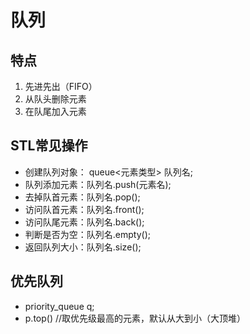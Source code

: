 # 队列

## 特点
1. 先进先出（FIFO）
2. 从队头删除元素
3. 在队尾加入元素

## STL常见操作
- 创建队列对象： queue<元素类型> 队列名;
- 队列添加元素：队列名.push(元素名);
- 去掉队首元素：队列名.pop();
- 访问队首元素：队列名.front();
- 访问队尾元素：队列名.back();
- 判断是否为空：队列名.empty();
- 返回队列大小：队列名.size();

## 优先队列
- priority_queue<int> q;
- p.top() //取优先级最高的元素，默认从大到小（大顶堆）